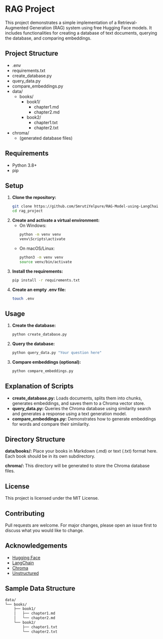 # RAG Project

This project demonstrates a simple implementation of a Retrieval-Augmented Generation (RAG) system using free Hugging Face models. It includes functionalities for creating a database of text documents, querying the database, and comparing embeddings.

## Project Structure
<ul>
  <li>.env</li>
  <li>requirements.txt</li>
  <li>create_database.py</li>
  <li>query_data.py</li>
  <li>compare_embeddings.py</li>
  <li>data/
    <ul>
      <li>books/
        <ul>
          <li>book1/
            <ul>
              <li>chapter1.md</li>
              <li>chapter2.md</li>
            </ul>
          </li>
          <li>book2/
            <ul>
              <li>chapter1.txt</li>
              <li>chapter2.txt</li>
            </ul>
          </li>
        </ul>
      </li>
    </ul>
  </li>
  <li>chroma/
    <ul>
      <li>(generated database files)</li>
    </ul>
  </li>
</ul>

## Requirements
<ul>
  <li>Python 3.8+</li>
  <li>pip</li>
</ul>

## Setup
1. **Clone the repository:**
    ```sh
    git clone https://github.com/SmrutiYelpure/RAG-Model-using-LangChain.git
    cd rag_project
    ```
2. **Create and activate a virtual environment:**
    - On Windows:
        ```sh
        python -m venv venv
        venv\Scripts\activate
        ```
    - On macOS/Linux:
        ```sh
        python3 -m venv venv
        source venv/bin/activate
        ```
3. **Install the requirements:**
    ```sh
    pip install -r requirements.txt
    ```
4. **Create an empty .env file:**
    ```sh
    touch .env
    ```

## Usage
1. **Create the database:**
    ```sh
    python create_database.py
    ```
2. **Query the database:**
    ```sh
    python query_data.py "Your question here"
    ```
3. **Compare embeddings (optional):**
    ```sh
    python compare_embeddings.py
    ```

## Explanation of Scripts
<ul>
  <li><strong>create_database.py:</strong> Loads documents, splits them into chunks, generates embeddings, and saves them to a Chroma vector store.</li>
  <li><strong>query_data.py:</strong> Queries the Chroma database using similarity search and generates a response using a text generation model.</li>
  <li><strong>compare_embeddings.py:</strong> Demonstrates how to generate embeddings for words and compare their similarity.</li>
</ul>

## Directory Structure
<p><strong>data/books/:</strong> Place your books in Markdown (.md) or text (.txt) format here. Each book should be in its own subdirectory.</p>
<p><strong>chroma/:</strong> This directory will be generated to store the Chroma database files.</p>


## License
This project is licensed under the MIT License.

## Contributing
Pull requests are welcome. For major changes, please open an issue first to discuss what you would like to change.

## Acknowledgements
<ul>
  <li><a href="https://huggingface.co/">Hugging Face</a></li>
  <li><a href="https://github.com/hwchase17/langchain">LangChain</a></li>
  <li><a href="https://github.com/chroma-core/chroma">Chroma</a></li>
  <li><a href="https://github.com/Unstructured-IO/unstructured">Unstructured</a></li>
</ul>

## Sample Data Structure
```sh
data/
└── books/
    ├── book1/
    │   ├── chapter1.md
    │   └── chapter2.md
    └── book2/
        ├── chapter1.txt
        └── chapter2.txt
